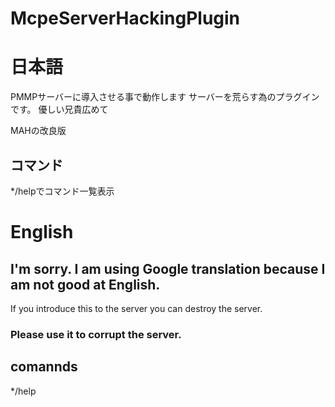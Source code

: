 # McpeServerHackingPlugin

# 日本語
PMMPサーバーに導入させる事で動作します
サーバーを荒らす為のプラグインです。
優しい兄貴広めて

MAHの改良版
## コマンド
*/helpでコマンド一覧表示

# English
## I'm sorry. I am using Google translation because I am not good at English.
If you introduce this to the server you can destroy the server.
### Please use it to corrupt the server.

## comannds
*/help
